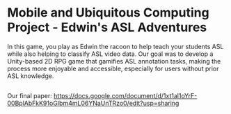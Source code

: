 # Mobile and Ubiquitous Computing Project - Edwin's ASL Adventures 
In this game, you play as Edwin the racoon to help teach your students ASL while also helping to classify ASL video data. Our goal was to develop a Unity-based 2D RPG game that gamifies ASL annotation tasks, making the process more enjoyable and accessible, especially for users without prior ASL knowledge.
##
Our final paper: 
https://docs.google.com/document/d/1xt1al1oYrF-00BplAbFkK91oGIbm4mL06YNaUnTRzo0/edit?usp=sharing
